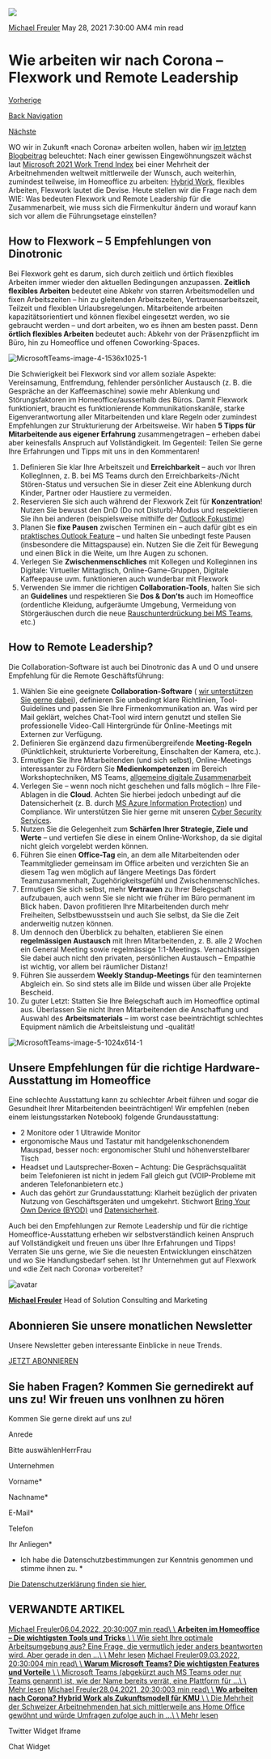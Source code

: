 ![](https://25917640.fs1.hubspotusercontent-eu1.net/hub/25917640/hubfs/Imported_Blog_Media/Blog1.jpg?width=300&name=Blog1.jpg)

[Michael Freuler](https://blog.dinotronic.ch/author/michael-freuler) May 28, 2021 7:30:00 AM4 min read

# Wie arbeiten wir nach Corona – Flexwork und Remote Leadership

[Vorherige](https://blog.dinotronic.ch/blog/trends/wo-arbeiten-nach-corona-hybrid-work-als-zukunftsmodell-fuer-kmu)

[Back Navigation](https://blog.dinotronic.ch/)

[Nächste](https://blog.dinotronic.ch/blog/dinotronic/3-jahre-dinotronic-vietnam-rueckblick-und-ausblick)

WO wir in Zukunft «nach Corona» arbeiten wollen, haben wir [im letzten Blogbeitrag](https://www.dinotronic.ch/blog/trends/wo-arbeiten-nach-corona-hybrid-work-als-zukunftsmodell-fuer-kmu/) beleuchtet: Nach einer gewissen Eingewöhnungszeit wächst laut [Microsoft 2021 Work Trend Index](https://ms-worklab.azureedge.net/files/reports/hybridWork/pdf/2021_Microsoft_WTI_Report_March.pdf) bei einer Mehrheit der Arbeitnehmenden weltweit mittlerweile der Wunsch, auch weiterhin, zumindest teilweise, im Homeoffice zu arbeiten: [Hybrid Work](https://www.dinotronic.ch/blog/trends/wo-arbeiten-nach-corona-hybrid-work-als-zukunftsmodell-fuer-kmu/), flexibles Arbeiten, Flexwork lautet die Devise. Heute stellen wir die Frage nach dem WIE: Was bedeuten Flexwork und Remote Leadership für die Zusammenarbeit, wie muss sich die Firmenkultur ändern und worauf kann sich vor allem die Führungsetage einstellen?

## How to Flexwork – 5 Empfehlungen von Dinotronic

Bei Flexwork geht es darum, sich durch zeitlich und örtlich flexibles Arbeiten immer wieder den aktuellen Bedingungen anzupassen. **Zeitlich flexibles Arbeiten** bedeutet eine Abkehr von starren Arbeitsmodellen und fixen Arbeitszeiten – hin zu gleitenden Arbeitszeiten, Vertrauensarbeitszeit, Teilzeit und flexiblen Urlaubsregelungen. Mitarbeitende arbeiten kapazitätsorientiert und können flexibel eingesetzt werden, wo sie gebraucht werden ­– und dort arbeiten, wo es ihnen am besten passt. Denn **örtlich flexibles Arbeiten** bedeutet auch: Abkehr von der Präsenzpflicht im Büro, hin zu Homeoffice und offenen Coworking-Spaces.

![MicrosoftTeams-image-4-1536x1025-1](https://blog.dinotronic.ch/hs-fs/hubfs/Imported_Blog_Media/MicrosoftTeams-image-4-1536x1025-1.jpg?width=600&height=400&name=MicrosoftTeams-image-4-1536x1025-1.jpg)

Die Schwierigkeit bei Flexwork sind vor allem soziale Aspekte: Vereinsamung, Entfremdung, fehlender persönlicher Austausch (z. B. die Gespräche an der Kaffeemaschine) sowie mehr Ablenkung und Störungsfaktoren im Homeoffice/ausserhalb des Büros. Damit Flexwork funktioniert, braucht es funktionierende Kommunikationskanäle, starke Eigenverantwortung aller Mitarbeitenden und klare Regeln oder zumindest Empfehlungen zur Strukturierung der Arbeitsweise. Wir haben **5 Tipps für Mitarbeitende aus eigener Erfahrung** zusammengetragen – erheben dabei aber keinesfalls Anspruch auf Vollständigkeit. Im Gegenteil: Teilen Sie gerne Ihre Erfahrungen und Tipps mit uns in den Kommentaren!

1. Definieren Sie klar Ihre Arbeitszeit und **Erreichbarkeit** – auch vor Ihren KollegInnen, z. B. bei MS Teams durch den Erreichbarkeits-/Nicht Stören-Status und versuchen Sie in dieser Zeit eine Ablenkung durch Kinder, Partner oder Haustiere zu vermeiden.
2. Reservieren Sie sich auch während der Flexwork Zeit für **Konzentration**! Nutzen Sie bewusst den DnD (Do not Disturb)-Modus und respektieren Sie ihn bei anderen (beispielsweise mithilfe der [Outlook Fokustime](https://www.clearcontext.com/user_guide/do_not_disturb.html))
3. Planen Sie **fixe Pausen** zwischen Terminen ein – auch dafür gibt es ein [praktisches Outlook Feature](https://digital-brainzoom.de/outlook-meeting-timepuffer) – und halten Sie unbedingt feste Pausen (insbesondere die Mittagspause) ein. Nutzen Sie die Zeit für Bewegung und einen Blick in die Weite, um Ihre Augen zu schonen.
4. Verlegen Sie **Zwischenmenschliches** mit Kollegen und Kolleginnen ins Digitale: Virtueller Mittagtisch, Online-Game-Gruppen, Digitale Kaffeepause uvm. funktionieren auch wunderbar mit Flexwork
5. Verwenden Sie immer die richtigen **Collaboration-Tools**, halten Sie sich an **Guidelines** und respektieren Sie **Dos & Don’ts** auch im Homeoffice (ordentliche Kleidung, aufgeräumte Umgebung, Vermeidung von Störgeräuschen durch die neue [Rauschunterdrückung bei MS Teams](https://support.microsoft.com/de-de/office/reduzieren-von-hintergrundger%C3%A4uschen-in-teams-besprechungen-1a9c6819-137d-4b3b-a1c8-4ab20b234c0d#:~:text=W%C3%A4hlen%20Sie%20ihr%20Profilbild%20oben,unter%20Rauschunterdr%C3%BCckung%20eine%20Option%20aus.&text=Auto%20(Standard)%20Die%20Teams%2D,Rauschunterdr%C3%BCckung%20basierend%20auf%20lokalem%20Rauschen.), etc.)

## How to Remote Leadership?

Die Collaboration-Software ist auch bei Dinotronic das A und O und unsere Empfehlung für die Remote Geschäftsführung:

01. Wählen Sie eine geeignete **Collaboration-Software** ( [wir unterstützen Sie gerne dabei](https://www.dinotronic.ch/digital-workplace/managed-workplace-service/)), definieren Sie unbedingt klare Richtlinien, Tool-Guidelines und passen Sie Ihre Firmenkommunikation an. Was wird per Mail geklärt, welches Chat-Tool wird intern genutzt und stellen Sie professionelle Video-Call Hintergründe für Online-Meetings mit Externen zur Verfügung.
02. Definieren Sie ergänzend dazu firmenübergreifende **Meeting-Regeln** (Pünktlichkeit, strukturierte Vorbereitung, Einschalten der Kamera, etc.).
03. Ermutigen Sie Ihre Mitarbeitenden (und sich selbst), Online-Meetings interessanter zu Fördern Sie **Medienkompetenzen** im Bereich Workshoptechniken, MS Teams, [allgemeine digitale Zusammenarbeit](https://liberatingstructures.de/)
04. Verlegen Sie – wenn noch nicht geschehen und falls möglich – Ihre File-Ablagen in die **Cloud**. Achten Sie hierbei jedoch unbedingt auf die Datensicherheit (z. B. durch [MS Azure Information Protection](https://azure.microsoft.com/de-de/services/information-protection/)) und Compliance. Wir unterstützen Sie hier gerne mit unseren [Cyber Security Services](https://www.dinotronic.ch/cyber-security/).
05. Nutzen Sie die Gelegenheit zum **Schärfen Ihrer Strategie, Ziele und Werte** – und vertiefen Sie diese in einem Online-Workshop, da sie digital nicht gleich vorgelebt werden können.
06. Führen Sie einen **Office-Tag** ein, an dem alle Mitarbeitenden oder Teammitglieder gemeinsam im Office arbeiten und verzichten Sie an diesem Tag wen möglich auf längere Meetings Das fördert Teamzusammenhalt, Zugehörigkeitsgefühl und Zwischenmenschliches.
07. Ermutigen Sie sich selbst, mehr **Vertrauen** zu Ihrer Belegschaft aufzubauen, auch wenn Sie sie nicht wie früher im Büro permanent im Blick haben. Davon profitieren Ihre Mitarbeitenden durch mehr Freiheiten, Selbstbewusstsein und auch Sie selbst, da Sie die Zeit anderweitig nutzen können.
08. Um dennoch den Überblick zu behalten, etablieren Sie einen **regelmässigen Austausch** mit Ihren Mitarbeitenden, z. B. alle 2 Wochen ein General Meeting sowie regelmässige 1:1-Meetings. Vernachlässigen Sie dabei auch nicht den privaten, persönlichen Austausch – Empathie ist wichtig, vor allem bei räumlicher Distanz!
09. Führen Sie ausserdem **Weekly Standup-Meetings** für den teaminternen Abgleich ein. So sind stets alle im Bilde und wissen über alle Projekte Bescheid.
10. Zu guter Letzt: Statten Sie Ihre Belegschaft auch im Homeoffice optimal aus. Überlassen Sie nicht Ihren Mitarbeitenden die Anschaffung und Auswahl des **Arbeitsmaterials** – im worst case beeinträchtigt schlechtes Equipment nämlich die Arbeitsleistung und -qualität!

![MicrosoftTeams-image-5-1024x614-1](https://blog.dinotronic.ch/hs-fs/hubfs/Imported_Blog_Media/MicrosoftTeams-image-5-1024x614-1.jpg?width=600&height=360&name=MicrosoftTeams-image-5-1024x614-1.jpg)

## Unsere Empfehlungen für die richtige Hardware-Ausstattung im Homeoffice

Eine schlechte Ausstattung kann zu schlechter Arbeit führen und sogar die Gesundheit Ihrer Mitarbeitenden beeinträchtigen! Wir empfehlen (neben einem leistungsstarken Notebook) folgende Grundausstattung:

- 2 Monitore oder 1 Ultrawide Monitor
- ergonomische Maus und Tastatur mit handgelenkschonendem Mauspad, besser noch: ergonomischer Stuhl und höhenverstellbarer Tisch
- Headset und Lautsprecher-Boxen – Achtung: Die Gesprächsqualität beim Telefonieren ist nicht in jedem Fall gleich gut (VOIP-Probleme mit anderen Telefonanbietern etc.)
- Auch das gehört zur Grundausstattung: Klarheit bezüglich der privaten Nutzung von Geschäftsgeräten und umgekehrt. Stichwort [Bring Your Own Device (BYOD)](https://www.dinotronic.ch/blog/digital-workplace/so-statten-sie-ihren-digital-workplace-richtig-aus/) und [Datensicherheit](https://www.dinotronic.ch/blog/cyber-security/9-goldene-regeln-fuer-datenschutz-im-home-office/).

Auch bei den Empfehlungen zur Remote Leadership und für die richtige Homeoffice-Ausstattung erheben wir selbstverständlich keinen Anspruch auf Vollständigkeit und freuen uns über Ihre Erfahrungen und Tipps! Verraten Sie uns gerne, wie Sie die neuesten Entwicklungen einschätzen und wo Sie Handlungsbedarf sehen. Ist Ihr Unternehmen gut auf Flexwork und «die Zeit nach Corona» vorbereitet?

![avatar](https://25917640.fs1.hubspotusercontent-eu1.net/hub/25917640/hubfs/01_Visual%20Content/01_Mitarbeiter-Fotos/Michael%20Freuler%20klein.png?width=290&name=Michael%20Freuler%20klein.png)

[**Michael Freuler**](https://blog.dinotronic.ch/author/michael-freuler) Head of Solution Consulting and Marketing

## Abonnieren Sie unsere monatlichen Newsletter

Unsere Newsletter geben interessante Einblicke in neue Trends.

[JETZT ABONNIEREN](https://cta-eu1.hubspot.com/web-interactives/public/v1/track/click?encryptedPayload=AVxigLI3jHOt7VAgdm28Sqx9AMYaRwj6a7Trd76dwhXxDHRakKm5JM%2Fm%2FvVecjjTZBm%2BRE%2Fb1YJICZshgoTY%2FIR3FQTS%2FSxvY%2BDTmLsPSljxXtgA4zEgnQtOGM7iN%2BpW9qUQWLNiY6S4mWFNUbnzbuuBuSxaB4a3r%2FdwGDRzSU4ivVPQ3wVeJ2urUkA%2BanRR2Ek%3D&portalId=25917640&webInteractiveContentId=114201044682&webInteractiveId=151726273754&containerType=EMBEDDED&pageUrl=https%3A%2F%2Fblog.dinotronic.ch%2Fblog%2Ftrends-en%2Fwie-arbeiten-wir-nach-corona-tipps-fuer-flexwork-und-remote-leadership&pageTitle=Wie+arbeiten+wir+nach+Corona+%E2%80%93+Flexwork+und+Remote+Leadership&referrer=&userAgent=Mozilla%2F5.0+%28X11%3B+Linux+x86_64%29+AppleWebKit%2F537.36+%28KHTML%2C+like+Gecko%29+Chrome%2F132.0.0.0+Safari%2F537.36&hutk=&hssc=&hstc=&pageId=116852409036)

## Sie haben Fragen? Kommen Sie gernedirekt auf uns zu! Wir freuen uns vonIhnen zu hören

Kommen Sie gerne direkt auf uns zu!

Anrede

Bitte auswählenHerrFrau

Unternehmen

Vorname\*

Nachname\*

E-Mail\*

Telefon

Ihr Anliegen\*

- Ich habe die Datenschutzbestimmungen zur Kenntnis genommen und stimme ihnen zu.
\*

[Die Datenschutzerklärung finden sie hier.](https://dinotronic.ch/datenschutz)

## VERWANDTE ARTIKEL

[Michael Freuler06.04.2022, 20:30:007 min read\\
\\
**Arbeiten im Homeoffice – Die wichtigsten Tools und Tricks** \\
\\
Wie sieht Ihre optimale Arbeitsumgebung aus? Eine Frage, die vermutlich jeder anders beantworten wird. Aber gerade in den ...\\
\\
Mehr lesen](https://blog.dinotronic.ch/blog/digital-workplace/arbeiten-im-homeoffice-die-wichtigsten-tools-und-tricks) [Michael Freuler09.03.2022, 20:30:004 min read\\
\\
**Warum Microsoft Teams? Die wichtigsten Features und Vorteile** \\
\\
Microsoft Teams (abgekürzt auch MS Teams oder nur Teams genannt) ist, wie der Name bereits verrät, eine Plattform für ...\\
\\
Mehr lesen](https://blog.dinotronic.ch/blog/digital-workplace/warum-microsoft-teams-die-wichtigsten-features-und-vorteile) [Michael Freuler28.04.2021, 20:30:003 min read\\
\\
**Wo arbeiten nach Corona? Hybrid Work als Zukunftsmodell für KMU** \\
\\
Die Mehrheit der Schweizer Arbeitnehmenden hat sich mittlerweile ans Home Office gewöhnt und würde Umfragen zufolge auch in ...\\
\\
Mehr lesen](https://blog.dinotronic.ch/blog/trends/wo-arbeiten-nach-corona-hybrid-work-als-zukunftsmodell-fuer-kmu)

Twitter Widget Iframe

Chat Widget